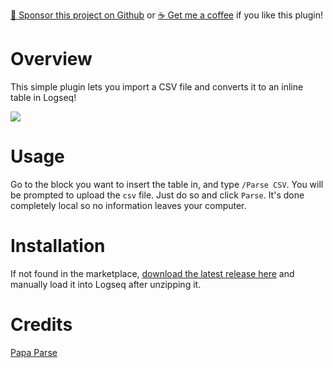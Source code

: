 [:gift_heart: Sponsor this project on Github](https://github.com/sponsors/hkgnp) or [:coffee: Get me a coffee](https://www.buymeacoffee.com/hkgnp.dev) if you like this plugin!

# Overview

This simple plugin lets you import a CSV file and converts it to an inline table in Logseq!

![](/screenshots/demo.gif)

# Usage

Go to the block you want to insert the table in, and type `/Parse CSV`. You will be prompted to upload the `csv` file. Just do so and click `Parse`. It's done completely local so no information leaves your computer.

# Installation

If not found in the marketplace, [download the latest release here](https://github.com/hkgnp/logseq-calview-plugin/releases) and manually load it into Logseq after unzipping it.

# Credits

[Papa Parse](https://github.com/mholt/PapaParse)
